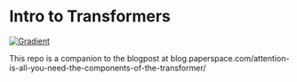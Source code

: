 # Intro to Transformers

[![Gradient](https://assets.paperspace.io/img/gradient-badge.svg)](https://console.paperspace.com/github/gradient-ai/Intro-to-Transformers/blob/main/notebook.ipynb?machine=Free-GPU)

This repo is a companion to the blogpost at blog.paperspace.com/attention-is-all-you-need-the-components-of-the-transformer/
